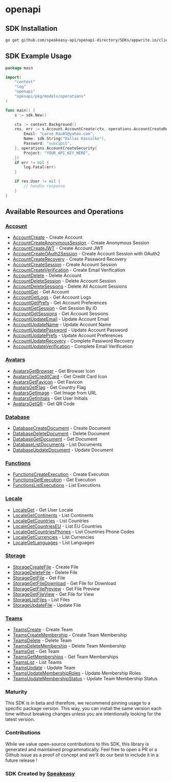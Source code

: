 # openapi

<!-- Start SDK Installation -->
## SDK Installation

```bash
go get github.com/speakeasy-api/openapi-directory/SDKs/appwrite.io/client/0.9.3/go
```
<!-- End SDK Installation -->

## SDK Example Usage
<!-- Start SDK Example Usage -->
```go
package main

import(
	"context"
	"log"
	"openapi"
	"openapi/pkg/models/operations"
)

func main() {
    s := sdk.New()

    ctx := context.Background()
    res, err := s.Account.AccountCreate(ctx, operations.AccountCreateRequestBody{
        Email: "Larue_Rau85@yahoo.com",
        Name: sdk.String("Dallas Kassulke"),
        Password: "suscipit",
    }, operations.AccountCreateSecurity{
        Project: "YOUR_API_KEY_HERE",
    })
    if err != nil {
        log.Fatal(err)
    }

    if res.User != nil {
        // handle response
    }
}
```
<!-- End SDK Example Usage -->

<!-- Start SDK Available Operations -->
## Available Resources and Operations


### [Account](docs/account/README.md)

* [AccountCreate](docs/account/README.md#accountcreate) - Create Account
* [AccountCreateAnonymousSession](docs/account/README.md#accountcreateanonymoussession) - Create Anonymous Session
* [AccountCreateJWT](docs/account/README.md#accountcreatejwt) - Create Account JWT
* [AccountCreateOAuth2Session](docs/account/README.md#accountcreateoauth2session) - Create Account Session with OAuth2
* [AccountCreateRecovery](docs/account/README.md#accountcreaterecovery) - Create Password Recovery
* [AccountCreateSession](docs/account/README.md#accountcreatesession) - Create Account Session
* [AccountCreateVerification](docs/account/README.md#accountcreateverification) - Create Email Verification
* [AccountDelete](docs/account/README.md#accountdelete) - Delete Account
* [AccountDeleteSession](docs/account/README.md#accountdeletesession) - Delete Account Session
* [AccountDeleteSessions](docs/account/README.md#accountdeletesessions) - Delete All Account Sessions
* [AccountGet](docs/account/README.md#accountget) - Get Account
* [AccountGetLogs](docs/account/README.md#accountgetlogs) - Get Account Logs
* [AccountGetPrefs](docs/account/README.md#accountgetprefs) - Get Account Preferences
* [AccountGetSession](docs/account/README.md#accountgetsession) - Get Session By ID
* [AccountGetSessions](docs/account/README.md#accountgetsessions) - Get Account Sessions
* [AccountUpdateEmail](docs/account/README.md#accountupdateemail) - Update Account Email
* [AccountUpdateName](docs/account/README.md#accountupdatename) - Update Account Name
* [AccountUpdatePassword](docs/account/README.md#accountupdatepassword) - Update Account Password
* [AccountUpdatePrefs](docs/account/README.md#accountupdateprefs) - Update Account Preferences
* [AccountUpdateRecovery](docs/account/README.md#accountupdaterecovery) - Complete Password Recovery
* [AccountUpdateVerification](docs/account/README.md#accountupdateverification) - Complete Email Verification

### [Avatars](docs/avatars/README.md)

* [AvatarsGetBrowser](docs/avatars/README.md#avatarsgetbrowser) - Get Browser Icon
* [AvatarsGetCreditCard](docs/avatars/README.md#avatarsgetcreditcard) - Get Credit Card Icon
* [AvatarsGetFavicon](docs/avatars/README.md#avatarsgetfavicon) - Get Favicon
* [AvatarsGetFlag](docs/avatars/README.md#avatarsgetflag) - Get Country Flag
* [AvatarsGetImage](docs/avatars/README.md#avatarsgetimage) - Get Image from URL
* [AvatarsGetInitials](docs/avatars/README.md#avatarsgetinitials) - Get User Initials
* [AvatarsGetQR](docs/avatars/README.md#avatarsgetqr) - Get QR Code

### [Database](docs/database/README.md)

* [DatabaseCreateDocument](docs/database/README.md#databasecreatedocument) - Create Document
* [DatabaseDeleteDocument](docs/database/README.md#databasedeletedocument) - Delete Document
* [DatabaseGetDocument](docs/database/README.md#databasegetdocument) - Get Document
* [DatabaseListDocuments](docs/database/README.md#databaselistdocuments) - List Documents
* [DatabaseUpdateDocument](docs/database/README.md#databaseupdatedocument) - Update Document

### [Functions](docs/functions/README.md)

* [FunctionsCreateExecution](docs/functions/README.md#functionscreateexecution) - Create Execution
* [FunctionsGetExecution](docs/functions/README.md#functionsgetexecution) - Get Execution
* [FunctionsListExecutions](docs/functions/README.md#functionslistexecutions) - List Executions

### [Locale](docs/locale/README.md)

* [LocaleGet](docs/locale/README.md#localeget) - Get User Locale
* [LocaleGetContinents](docs/locale/README.md#localegetcontinents) - List Continents
* [LocaleGetCountries](docs/locale/README.md#localegetcountries) - List Countries
* [LocaleGetCountriesEU](docs/locale/README.md#localegetcountrieseu) - List EU Countries
* [LocaleGetCountriesPhones](docs/locale/README.md#localegetcountriesphones) - List Countries Phone Codes
* [LocaleGetCurrencies](docs/locale/README.md#localegetcurrencies) - List Currencies
* [LocaleGetLanguages](docs/locale/README.md#localegetlanguages) - List Languages

### [Storage](docs/storage/README.md)

* [StorageCreateFile](docs/storage/README.md#storagecreatefile) - Create File
* [StorageDeleteFile](docs/storage/README.md#storagedeletefile) - Delete File
* [StorageGetFile](docs/storage/README.md#storagegetfile) - Get File
* [StorageGetFileDownload](docs/storage/README.md#storagegetfiledownload) - Get File for Download
* [StorageGetFilePreview](docs/storage/README.md#storagegetfilepreview) - Get File Preview
* [StorageGetFileView](docs/storage/README.md#storagegetfileview) - Get File for View
* [StorageListFiles](docs/storage/README.md#storagelistfiles) - List Files
* [StorageUpdateFile](docs/storage/README.md#storageupdatefile) - Update File

### [Teams](docs/teams/README.md)

* [TeamsCreate](docs/teams/README.md#teamscreate) - Create Team
* [TeamsCreateMembership](docs/teams/README.md#teamscreatemembership) - Create Team Membership
* [TeamsDelete](docs/teams/README.md#teamsdelete) - Delete Team
* [TeamsDeleteMembership](docs/teams/README.md#teamsdeletemembership) - Delete Team Membership
* [TeamsGet](docs/teams/README.md#teamsget) - Get Team
* [TeamsGetMemberships](docs/teams/README.md#teamsgetmemberships) - Get Team Memberships
* [TeamsList](docs/teams/README.md#teamslist) - List Teams
* [TeamsUpdate](docs/teams/README.md#teamsupdate) - Update Team
* [TeamsUpdateMembershipRoles](docs/teams/README.md#teamsupdatemembershiproles) - Update Membership Roles
* [TeamsUpdateMembershipStatus](docs/teams/README.md#teamsupdatemembershipstatus) - Update Team Membership Status
<!-- End SDK Available Operations -->

### Maturity

This SDK is in beta and therefore, we recommend pinning usage to a specific package version.
This way, you can install the same version each time without breaking changes unless you are intentionally
looking for the latest version.

### Contributions

While we value open-source contributions to this SDK, this library is generated and maintained programmatically.
Feel free to open a PR or a Github issue as a proof of concept and we'll do our best to include it in a future release !

### SDK Created by [Speakeasy](https://docs.speakeasyapi.dev/docs/using-speakeasy/client-sdks)
